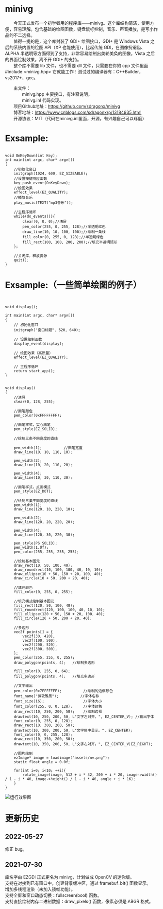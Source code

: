 # minivg
　　今天正式发布一个初学者用的程序库——minivg。这个库结构简洁，使用方便，容易理解。包含基础的绘图函数，键盘鼠标控制，音乐、声音播放，是写小作品的不二选择。<br>
　　值得一提的是，这个库封装了 GDI+ 绘图接口，GDI+ 是 Windows Vista 之后的系统内置的绘图 API（XP 也能使用），比起传统 GDI，在图像抗锯齿、ALPHA 半透明等方面得到了支持，非常容易绘制出美轮美奂的图像。Vista 之后的界面绘制效果，离不开 GDI+ 的支持。<br>
　　整个库不需要 lib 文件，也不需要 dll 文件，只需要在你的 cpp 文件里面 #include <minivg.hpp> 它就能工作！测试过的编译器有：C++Builder，vs2017+，gcc。<br>
  
　　主文件：<br>
　　　　minivg.hpp    主要接口，有注释说明。<br>
　　　　minivg.inl    代码实现。<br>
　　项目Github地址：https://github.com/sdragonx/minivg<br>
　　博客地址：https://www.cnblogs.com/sdragonx/p/13184935.html<br>
　　开源协议：MIT（代码在minivg.inl里面，开源，有兴趣自己可以琢磨）<br>

# Exsample:

<pre><code>
void OnKeyDown(int Key);
int main(int argc, char* argv[])
{
    //初始化窗口
    initgraph(1024, 600, EZ_SIZEABLE);
    //设置按键响应函数
    key_push_event(OnKeyDown);
    //绘图效果
    effect_level(EZ_QUALITY);
    //播放音乐
    play_music(TEXT("mp3音乐"));

    //主程序循环
    while(do_events()){
        clear(0, 0, 0);//清屏
        pen_color(255, 0, 255, 128);//半透明红色
        draw_line(10, 10, 100, 100);//绘制一条线
        fill_color(0, 255, 0, 128);//半透明绿色
        fill_rect(100, 100, 200, 200);//填充半透明矩形
    };
    
    //关闭库，释放资源
    quit();
}
</pre></code>

# Exsample:（一些简单绘图的例子）

<pre><code>

void display();

int main(int argc, char* argv[])
{
    // 初始化窗口
    initgraph("窗口标题", 520, 640);

    // 设置绘制函数
    display_event(display);

    // 绘图效果（高质量）
    effect_level(EZ_QUALITY);
    
    // 主程序循环
    return start_app();
}


void display()
{
    //清屏
    clear(0, 128, 255);

    //画笔颜色
    pen_color(0xFFFFFFFF);

    //画笔样式，实心画笔
    pen_style(EZ_SOLID);

    //绘制三条不同宽度的直线

    pen_width(1);          //画笔宽度
    draw_line(10, 10, 110, 10);

    pen_width(2);
    draw_line(10, 20, 110, 20);

    pen_width(4);
    draw_line(10, 30, 110, 30);

    //画笔样式，点画模式
    pen_style(EZ_DOT);

    //绘制三条不同宽度的直线
    pen_width(1);
    draw_line(120, 10, 220, 10);

    pen_width(2);
    draw_line(120, 20, 220, 20);

    pen_width(4);
    draw_line(120, 30, 220, 30);

    pen_style(PS_SOLID);
    pen_width(1.0f);
    pen_color(255, 255, 255, 255);

    //绘制基本图元
    draw_rect(10, 50, 100, 40);
    draw_roundrect(10, 100, 100, 40, 10, 10);
    draw_ellipse(10 + 50, 150 + 20, 100, 40);
    draw_circle(10 + 50, 200 + 20, 40);

    //填充颜色
    fill_color(0, 255, 0, 255);

    //填充模式绘制基本图元
    fill_rect(120, 50, 100, 40);
    fill_roundrect(120, 100, 100, 40, 10, 10);
    fill_ellipse(120 + 50, 150 + 20, 100, 40);
    fill_circle(120 + 50, 200 + 20, 40);

    //多边形
    vec2f points[] = {
        vec2f(30, 420),
        vec2f(100, 500),
        vec2f(200, 520),
        vec2f(300, 500),
    };
    pen_color(255, 255, 0, 255);
    draw_polygon(points, 4);   //绘制多边形

    fill_color(0, 255, 0, 64);
    fill_polygon(points, 4);   //填充多边形

    //文字输出
    pen_color(0x7FFFFFFF);          //绘制的边框颜色
    font_name("微软雅黑");          //字体名称
    font_size(16);                  //字体大小
    font_color(255, 0, 0, 128);     //字体颜色
    draw_rect(10, 250, 200, 50);    //绘制边框
    drawtext(10, 250, 200, 50, L"文字左对齐。", EZ_CENTER_V); //输出字体
    font_color(0, 255, 0, 128);
    draw_rect(10, 300, 200, 50);
    drawtext(10, 300, 200, 50, L"文字居中显示。", EZ_CENTER);
    font_color(0, 0, 255, 128);
    draw_rect(10, 350, 200, 50);
    drawtext(10, 350, 200, 50, L"文字右对齐。", EZ_CENTER_V|EZ_RIGHT);

    //图片绘制
    ezImage* image = loadimage("assets/nv.png");
    static float angle = 0.0f;

    for(int i=0; i<10; ++i){
        rotate_image(image, 512 + i * 32, 200 + i * 20, image->width() / 1 - i * 40, image->height() / 1 - i * 40, angle + i * 16);
    }
}
</pre></code>
![运行效果图](https://github.com/sdragonx/minivg/blob/master/sample.jpg)


# 更新历史

## 2022-05-27
修正 bug。

## 2021-07-30
库名字由 EZGDI 正式更名为 minivg，计划做成 OpenCV 的迷你版。<br>
支持在对接到已有窗口中，创建背景缓冲区，通过 framebuf_blt() 函数显示。<br>
增加多线程渲染（未加入锁帧功能）。<br>
支持全屏和窗口动态切换：fullscreen(bool) 函数。<br>
支持直接绘制内存二进制数据：draw_pixels() 函数，像素必须是 ABGR 格式。<br>

